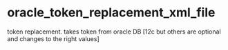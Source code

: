 # oracle_token_replacement_xml_file
token replacement. takes token from oracle DB [12c but others are optional and changes to the right values]
